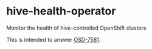 # hive-health-operator
Monitor the health of hive-controlled OpenShift clusters

This is intended to answer [OSD-7581](https://issues.redhat.com/browse/OSD-7581).
